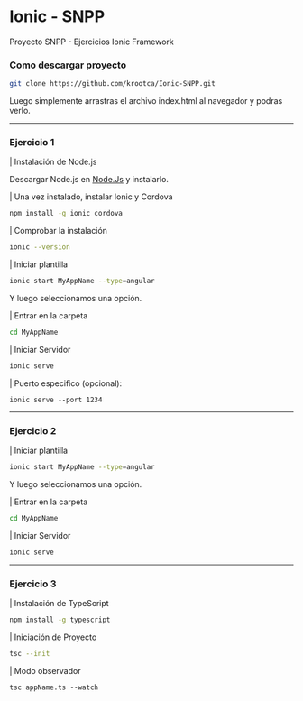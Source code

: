 # Ionic - SNPP

Proyecto SNPP - Ejercicios Ionic Framework

### Como descargar proyecto
```bash
git clone https://github.com/krootca/Ionic-SNPP.git
```

Luego simplemente arrastras el archivo index.html al navegador y podras verlo.


-----------
### Ejercicio 1

| Instalación de Node.js

Descargar Node.js en [Node.Js](https://nodejs.org/en/3) y instalarlo.

| Una vez instalado, instalar Ionic y Cordova
```bash
npm install -g ionic cordova
```

| Comprobar la instalación
```bash
ionic --version
```

| Iniciar plantilla 
```bash
ionic start MyAppName --type=angular
```

Y luego seleccionamos una opción.

| Entrar en la carpeta 
```bash
cd MyAppName
```

| Iniciar Servidor
```bash
ionic serve
```

| Puerto especifico (opcional):
```
ionic serve --port 1234
```
-----------

### Ejercicio 2

| Iniciar plantilla 
```bash
ionic start MyAppName --type=angular
```

Y luego seleccionamos una opción.

| Entrar en la carpeta 
```bash
cd MyAppName
```


| Iniciar Servidor
```bash
ionic serve
```
-----------
### Ejercicio 3

| Instalación de TypeScript
```bash
npm install -g typescript
```

| Iniciación de Proyecto
```bash
tsc --init
```

| Modo observador
```
tsc appName.ts --watch 
```
